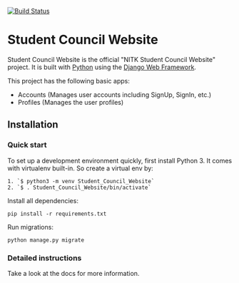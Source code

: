 [![Build Status](https://travis-ci.org/IE-NITK/NITK-Student-Council-Website.svg)](https://travis-ci.org/IE-NITK/NITK-Student-Council-Website)

# Student Council Website

Student Council Website is the official "NITK Student Council Website" project. It is built with [Python][0] using the [Django Web Framework][1].

This project has the following basic apps:

* Accounts (Manages user accounts including SignUp, SignIn, etc.)
* Profiles (Manages the user profiles)

## Installation

### Quick start

To set up a development environment quickly, first install Python 3. It
comes with virtualenv built-in. So create a virtual env by:

    1. `$ python3 -m venv Student_Council_Website`
    2. `$ . Student_Council_Website/bin/activate`

Install all dependencies:

    pip install -r requirements.txt

Run migrations:

    python manage.py migrate

### Detailed instructions

Take a look at the docs for more information.

[0]: https://www.python.org/
[1]: https://www.djangoproject.com/
